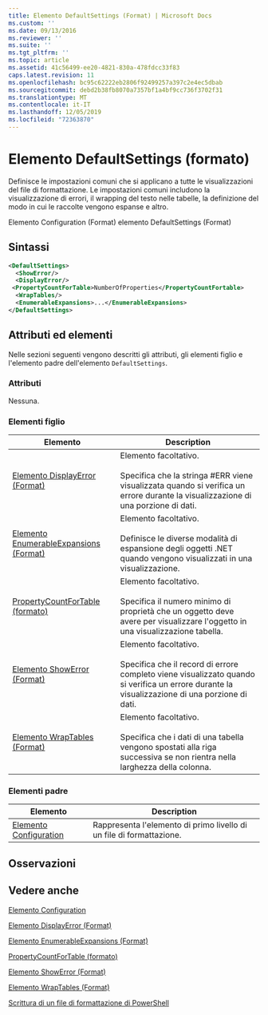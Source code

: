 ```yaml
---
title: Elemento DefaultSettings (Format) | Microsoft Docs
ms.custom: ''
ms.date: 09/13/2016
ms.reviewer: ''
ms.suite: ''
ms.tgt_pltfrm: ''
ms.topic: article
ms.assetid: 41c56499-ee20-4821-830a-478fdcc33f83
caps.latest.revision: 11
ms.openlocfilehash: bc95c62222eb2806f92499257a397c2e4ec5dbab
ms.sourcegitcommit: debd2b38fb8070a7357bf1a4bf9cc736f3702f31
ms.translationtype: MT
ms.contentlocale: it-IT
ms.lasthandoff: 12/05/2019
ms.locfileid: "72363870"
---
```

# <a name="defaultsettings-element-format"></a>Elemento DefaultSettings (formato)

Definisce le impostazioni comuni che si applicano a tutte le visualizzazioni del file di formattazione. Le impostazioni comuni includono la visualizzazione di errori, il wrapping del testo nelle tabelle, la definizione del modo in cui le raccolte vengono espanse e altro.

Elemento Configuration (Format) elemento DefaultSettings (Format)

## <a name="syntax"></a>Sintassi

```xml
<DefaultSettings>
  <ShowError/>
  <DisplayError/>
 <PropertyCountForTable>NumberOfProperties</PropertyCountFortable>
  <WrapTables/>
  <EnumerableExpansions>...</EnumerableExpansions>
</DefaultSettings>
```

## <a name="attributes-and-elements"></a>Attributi ed elementi

Nelle sezioni seguenti vengono descritti gli attributi, gli elementi figlio e l'elemento padre dell'elemento `DefaultSettings`.

### <a name="attributes"></a>Attributi

Nessuna.

### <a name="child-elements"></a>Elementi figlio

|Elemento|Description|
|-------------|-----------------|
|[Elemento DisplayError (Format)](./displayerror-element-format.md)|Elemento facoltativo.<br /><br /> Specifica che la stringa #ERR viene visualizzata quando si verifica un errore durante la visualizzazione di una porzione di dati.|
|[Elemento EnumerableExpansions (Format)](./enumerableexpansions-element-format.md)|Elemento facoltativo.<br /><br /> Definisce le diverse modalità di espansione degli oggetti .NET quando vengono visualizzati in una visualizzazione.|
|[PropertyCountForTable (formato)](./propertycountfortable-element-format.md)|Elemento facoltativo.<br /><br /> Specifica il numero minimo di proprietà che un oggetto deve avere per visualizzare l'oggetto in una visualizzazione tabella.|
|[Elemento ShowError (Format)](./showerror-element-format.md)|Elemento facoltativo.<br /><br /> Specifica che il record di errore completo viene visualizzato quando si verifica un errore durante la visualizzazione di una porzione di dati.|
|[Elemento WrapTables (Format)](./wraptables-element-format.md)|Elemento facoltativo.<br /><br /> Specifica che i dati di una tabella vengono spostati alla riga successiva se non rientra nella larghezza della colonna.|

### <a name="parent-elements"></a>Elementi padre

|Elemento|Description|
|-------------|-----------------|
|[Elemento Configuration](./configuration-element-format.md)|Rappresenta l'elemento di primo livello di un file di formattazione.|

## <a name="remarks"></a>Osservazioni

## <a name="see-also"></a>Vedere anche

[Elemento Configuration](./configuration-element-format.md)

[Elemento DisplayError (Format)](./displayerror-element-format.md)

[Elemento EnumerableExpansions (Format)](./enumerableexpansions-element-format.md)

[PropertyCountForTable (formato)](./propertycountfortable-element-format.md)

[Elemento ShowError (Format)](./showerror-element-format.md)

[Elemento WrapTables (Format)](./wraptables-element-format.md)

[Scrittura di un file di formattazione di PowerShell](./writing-a-powershell-formatting-file.md)
